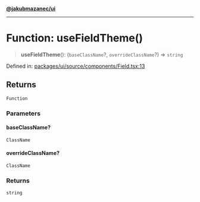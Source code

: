 [**@jakubmazanec/ui**](../README.md)

---

# Function: useFieldTheme()

> **useFieldTheme**(): (`baseClassName`?, `overrideClassName`?) => `string`

Defined in:
[packages/ui/source/components/Field.tsx:13](https://github.com/jakubmazanec/tools/blob/40ba1fb8bbde716fbe797d7886fffe14521e098a/packages/ui/source/components/Field.tsx#L13)

## Returns

`Function`

### Parameters

#### baseClassName?

`ClassName`

#### overrideClassName?

`ClassName`

### Returns

`string`
